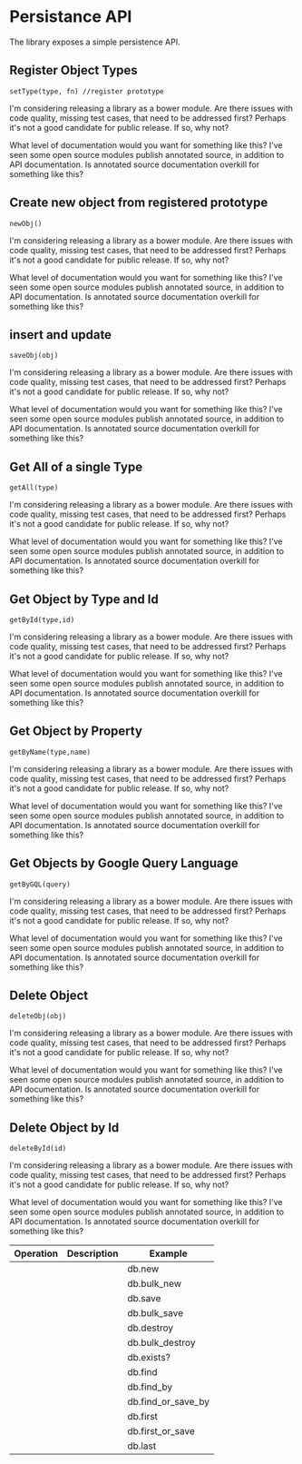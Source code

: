 # Persistance API

The library exposes a simple persistence API.

## Register Object Types

```
setType(type, fn) //register prototype
```

I'm considering releasing a library as a bower module. Are there issues with code quality, missing test cases, that need to be addressed first? Perhaps it's not a good candidate for public release. If so, why not?

What level of documentation would you want for something like this? I've seen some open source modules publish annotated source, in addition to API documentation. Is annotated source documentation overkill for something like this?

## Create new object from registered prototype

```
newObj()
```

I'm considering releasing a library as a bower module. Are there issues with code quality, missing test cases, that need to be addressed first? Perhaps it's not a good candidate for public release. If so, why not?

What level of documentation would you want for something like this? I've seen some open source modules publish annotated source, in addition to API documentation. Is annotated source documentation overkill for something like this?

## insert and update

```
saveObj(obj) 
```

I'm considering releasing a library as a bower module. Are there issues with code quality, missing test cases, that need to be addressed first? Perhaps it's not a good candidate for public release. If so, why not?

What level of documentation would you want for something like this? I've seen some open source modules publish annotated source, in addition to API documentation. Is annotated source documentation overkill for something like this?

## Get All of a single Type

```
getAll(type)
```

I'm considering releasing a library as a bower module. Are there issues with code quality, missing test cases, that need to be addressed first? Perhaps it's not a good candidate for public release. If so, why not?

What level of documentation would you want for something like this? I've seen some open source modules publish annotated source, in addition to API documentation. Is annotated source documentation overkill for something like this?

## Get Object by Type and Id

```
getById(type,id)
```

I'm considering releasing a library as a bower module. Are there issues with code quality, missing test cases, that need to be addressed first? Perhaps it's not a good candidate for public release. If so, why not?

What level of documentation would you want for something like this? I've seen some open source modules publish annotated source, in addition to API documentation. Is annotated source documentation overkill for something like this?

## Get Object by Property

```
getByName(type,name)
```

I'm considering releasing a library as a bower module. Are there issues with code quality, missing test cases, that need to be addressed first? Perhaps it's not a good candidate for public release. If so, why not?

What level of documentation would you want for something like this? I've seen some open source modules publish annotated source, in addition to API documentation. Is annotated source documentation overkill for something like this?

##  Get Objects by Google Query Language

```
getByGQL(query)
```

I'm considering releasing a library as a bower module. Are there issues with code quality, missing test cases, that need to be addressed first? Perhaps it's not a good candidate for public release. If so, why not?

What level of documentation would you want for something like this? I've seen some open source modules publish annotated source, in addition to API documentation. Is annotated source documentation overkill for something like this?

## Delete Object

```
deleteObj(obj)
```

I'm considering releasing a library as a bower module. Are there issues with code quality, missing test cases, that need to be addressed first? Perhaps it's not a good candidate for public release. If so, why not?

What level of documentation would you want for something like this? I've seen some open source modules publish annotated source, in addition to API documentation. Is annotated source documentation overkill for something like this?

## Delete Object by Id

```
deleteById(id)
```

I'm considering releasing a library as a bower module. Are there issues with code quality, missing test cases, that need to be addressed first? Perhaps it's not a good candidate for public release. If so, why not?

What level of documentation would you want for something like this? I've seen some open source modules publish annotated source, in addition to API documentation. Is annotated source documentation overkill for something like this?


<table> 
<thead> 
<tr> 
    <th>Operation</th> 
    <th>Description</th> 
    <th>Example</th> 
</tr> 
</thead> 
<tbody> 
<tr>
    <td></td> 
    <td></td> 
    <td>db.new</td>
</tr>
<tr>
    <td></td> 
    <td></td> 
    <td>db.bulk_new</td>
</tr>
<tr>
    <td></td> 
    <td></td> 
    <td>db.save</td>
</tr>
<tr>
    <td></td> 
    <td></td> 
    <td>db.bulk_save</td>
</tr>
<tr>
    <td></td> 
    <td></td> 
    <td>db.destroy</td>
</tr>
<tr>
    <td></td> 
    <td></td> 
    <td>db.bulk_destroy</td>
</tr>
<tr>
    <td></td> 
    <td></td> 
    <td>db.exists?</td>
</tr>
<tr>
    <td></td> 
    <td></td> 
    <td>db.find</td>
</tr>
<tr>
    <td></td> 
    <td></td> 
    <td>db.find_by</td>
</tr>
<tr>
    <td></td> 
    <td></td> 
    <td>db.find_or_save_by</td>
</tr>
<tr>
    <td></td> 
    <td></td> 
    <td>db.first</td>
</tr>
<tr>
    <td></td> 
    <td></td> 
    <td>db.first_or_save</td>
</tr>
<tr>
    <td></td> 
    <td></td> 
    <td>db.last</td>
</tr>
</tbody> 
</table>

